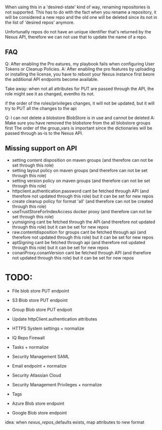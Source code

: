 When using this in a 'desired-state' kind of way, renaming repositories is not supported. This has to do with the fact when you rename a repository, it will be considered a new repo and the old one will be deleted since its not in the list of 'desired repos' anymore.

Unfortunatly repos do not have an unique identifier that's returned by the Nexus API, therefore we can not use that to update the name of a repo.

## FAQ

Q: After enabling the Pro eatures, my playbook fails when configuring User Tokens or Cleanup Policies.
A: After enabling the pro features by uploading or installing the license, you have to reboot your Nexus instance first beore the additional API endpoints become available.

Take away: when not all attributes for PUT are passed through the API, the role might see it as changed, eventho its not.

if the order of the roles/privileges changes, it will not be updated, but it will try to PUT all the changes to the api

Q: I can not delete a blobstore BlobStore is in use and cannot be deleted
A: Make sure you have removed the blobstore from the all blobstore groups first
The order of the group_vars is important since the dictionaries will be passed through as-is to the Nexus API.

## Missing support on API
- setting content disposition on maven groups (and therefore can not be set through this role)
- setting layout policy on maven groups (and therefore can not be set through this role)
- setting version policy on maven groups (and therefore can not be set through this role)
- httpclient.authentication.password cant be fetched through API (and therefore not updated through this role) but it can be set for new repos
- create cleanup policy for format 'all' (and therefore can not be created through this role)
- useTrustStoreForIndexAccess docker proxy (and therefore can not be set through this role)
- yumsigning cant be fetched through the API (and therefore not updated through this role) but it can be set for new repos
- raw.contentdisposition for groups cant be fetched through api (and therefore not updated through this role) but it can be set for new repos
- aptSigning cant be fetched through api (and therefore not updated through this role) but it can be set for new repos
- conanProxy.conanVersion cant be fetched through API (and therefore not updated through this role) but it can be set for new repos


# TODO:
- File blob store PUT endpoint
- S3 Blob store PUT endpoint
- Group Blob store PUT endpoit
- Update httpClient.authentication attributes

- HTTPS System settings + normalize
- IQ Repo Firewall
- Tasks + normalize
- Security Management SAML
- Email endpoint + normalize
- Security Atlassian Cloud
- Security Management Privileges + normalize
- Tags
- Azure Blob store endpoint
- Google Blob store endpoint

idea: when _nexus_repos_<format>_defaults exists, map attributes to new format
